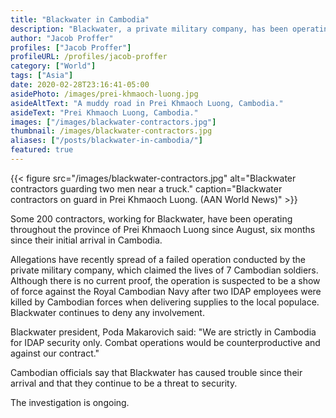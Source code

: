```yaml
---
title: "Blackwater in Cambodia"
description: "Blackwater, a private military company, has been operating in Cambodia within the area of Prei Khmaoch Luong."
author: "Jacob Proffer"
profiles: ["Jacob Proffer"]
profileURL: /profiles/jacob-proffer
category: ["World"]
tags: ["Asia"]
date: 2020-02-28T23:16:41-05:00
asidePhoto: /images/prei-khmaoch-luong.jpg
asideAltText: "A muddy road in Prei Khmaoch Luong, Cambodia."
asideText: "Prei Khmaoch Luong, Cambodia."
images: ["/images/blackwater-contractors.jpg"]
thumbnail: /images/blackwater-contractors.jpg
aliases: ["/posts/blackwater-in-cambodia/"]
featured: true
---
```


{{< figure src="/images/blackwater-contractors.jpg" alt="Blackwater contractors guarding two men near a truck." caption="Blackwater contractors on guard in Prei Khmaoch Luong. (AAN World News)" >}}

Some 200 contractors, working for Blackwater, have been operating throughout the province of Prei Khmaoch Luong since August, six months since their initial arrival in Cambodia.

Allegations have recently spread of a failed operation conducted by the private military company, which claimed the lives of 7 Cambodian soldiers. Although there is no current proof, the operation is suspected to be a show of force against the Royal Cambodian Navy after two IDAP employees were killed by Cambodian forces when delivering supplies to the local populace. Blackwater continues to deny any involvement.

Blackwater president, Poda Makarovich said: "We are strictly in Cambodia for IDAP security only. Combat operations would be counterproductive and against our contract."

Cambodian officials say that Blackwater has caused trouble since their arrival and that they continue to be a threat to security.

The investigation is ongoing.
